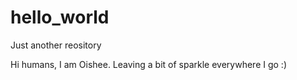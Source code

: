 # hello_world
Just another reository

Hi humans,
I am Oishee. 
Leaving a bit of sparkle everywhere I go :)
